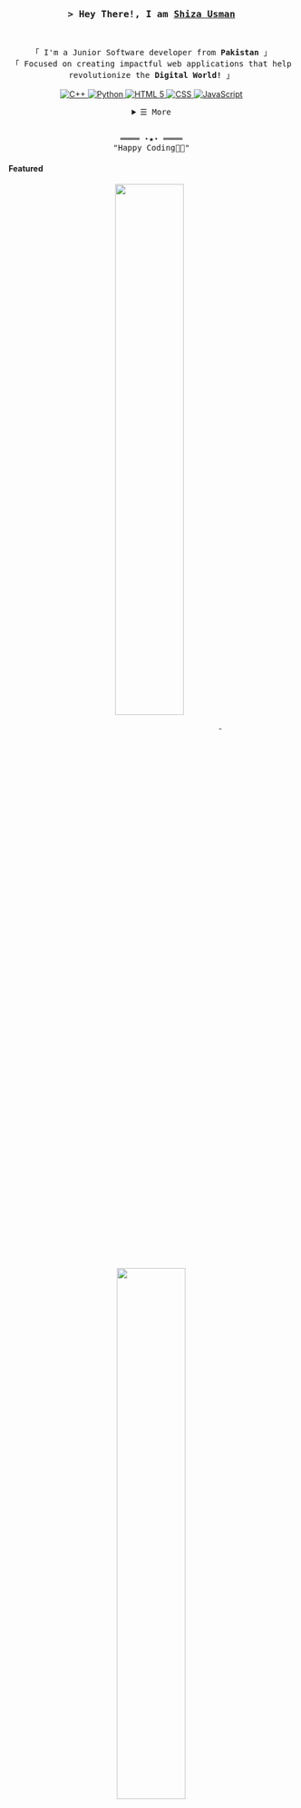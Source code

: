<div style"background-image: url('space.jpg'); opacity: 0.3;">
<!-- Title -->
<h3 align="center">
        <samp> > Hey There!, I am
                <b><a target="_blank" href="https://shiza8980.github.io/Website/">Shiza Usman</a></b>
        </samp>
</h3>
<br>

<p align="center">
        <!-- Intro -->
        <samp>
                「 I'm a Junior Software developer from <b>Pakistan</b> 」
                <br>
                「 Focused on creating impactful web applications that help revolutionize the <b>Digital World!</b> 」
                <br>
                <br>
        </samp>
        <!-- C++ -->
        <a href="https://github.com/Shiza8980?tab=repositories" target="_blank"><img alt="C++"
                        src="https://img.shields.io/badge/C%2B%2B-00599C?style=for-the-badge&logo=c%2B%2B&logoColor=white">
        </a>
        <!-- Python -->
        <a href="https://github.com/Shiza8980?tab=repositories" target="_blank"><img alt="Python"
                        src="https://img.shields.io/badge/Python-3776AB?style=for-the-badge&logo=python&logoColor=white">
        </a>
        <!-- Html -->
        <a href="https://github.com/Shiza8980?tab=repositories" target="_blank"><img alt="HTML 5"
                        src="https://img.shields.io/badge/HTML5-E34F26?style=for-the-badge&logo=html5&logoColor=white">
        </a>
        <!-- CSS -->
        <a href="https://github.com/Shiza8980?tab=repositories" target="_blank"><img alt="CSS"
                        src="https://img.shields.io/badge/CSS3-1572B6?style=for-the-badge&logo=css3&logoColor=white">
        </a>
        <!-- JavaScript -->
        <a href="https://github.com/Shiza8980?tab=repositories" target="_blank"><img alt="JavaScript"
                        src="https://img.shields.io/badge/-JavaScript-F7DF1E?style=flat-square&logo=JavaScript&logoColor=white">
        </a>
</p>

<!-- Details Section -->
<details align="center">
    <summary> <samp>&#9776; More</samp></summary>
    <p align="center">
        <br>
        <!-- Activity Widget -->
        <img alt="Shiza's GitHub Stats"
                src="https://github-readme-stats.vercel.app/api?username=Shiza8980&show_icons=true&theme=radical" />
        <br>
        <!-- Social Links -->
        <p>Find me on</p>
        <!-- Mail -->
        <a href="mailto:shizaausman@gmail.com" target="_blank"><img alt="Mail"
                src="https://img.shields.io/badge/-Mail-EA4335?style=flat-square&logo=Gmail&logoColor=white">
        </a>
        <!-- Linkedin -->
        <a href="https://www.linkedin.com/in/shiza-usman-a5176a262/" target="_blank"><img alt="Linkedin"
                src="https://img.shields.io/badge/-Linkedin-0A66C2?style=flat-square&logo=Linkedin&logoColor=white">
        </a>
    </p>
</details>
<br>

<!-- Footer -->
<samp>
    <p align="center">
        ════ ⋆★⋆ ════
        <br>
        "Happy Coding👨‍💻"
    </p>
</samp>
</div>

<!-- Featured Repositories -->
#### Featured

<p align="center">
<a href="https://github.com/Shiza8980/Shiza8980">
<img width='49%' align="center"src="https://github-readme-stats.vercel.app/api/pin/?username=Shiza8980&repo=Shiza8980&border_color=02D892&bg_color=0D1117&title_color=C9D1D9&text_color=8B949E&icon_color=02D892" />
</a>
<span>&nbsp;</span>
<a href="https://github.com/Shiza8980/tindog-website">
<img width='49%' align="center"src="https://github-readme-stats.vercel.app/api/pin/?username=Shiza8980&repo=tindog-website&border_color=02D892&bg_color=0D1117&title_color=C9D1D9&text_color=8B949E&icon_color=02D892" />
</a>
</p>
<p align="center">
<a href="https://github.com/Shiza8980/Website">
<img width='49%' align="center"src="https://github-readme-stats.vercel.app/api/pin/?username=Shiza8980&repo=Website&border_color=02D892&bg_color=0D1117&title_color=C9D1D9&text_color=8B949E&icon_color=02D892" />
</a>
<span>&nbsp;</span>
<a href="https://github.com/Shiza8980/cv">
<img width='49%' align="center"src="https://github-readme-stats.vercel.app/api/pin/?username=Shiza8980&repo=cv&border_color=02D892&bg_color=0D1117&title_color=C9D1D9&text_color=8B949E&icon_color=02D892" />
</a>
</p>
